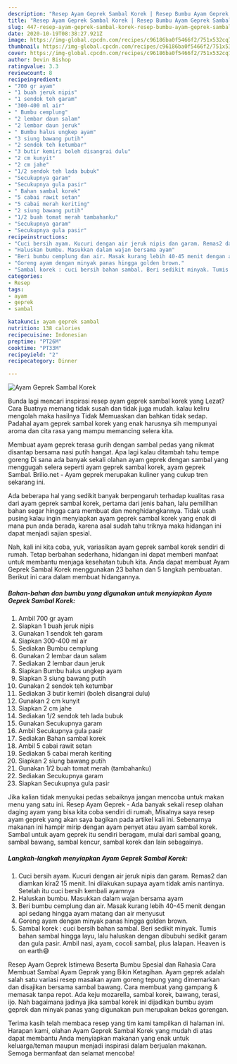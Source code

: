 ```yaml
---
description: "Resep Ayam Geprek Sambal Korek | Resep Bumbu Ayam Geprek Sambal Korek Yang Sedap"
title: "Resep Ayam Geprek Sambal Korek | Resep Bumbu Ayam Geprek Sambal Korek Yang Sedap"
slug: 447-resep-ayam-geprek-sambal-korek-resep-bumbu-ayam-geprek-sambal-korek-yang-sedap
date: 2020-10-19T08:38:27.921Z
image: https://img-global.cpcdn.com/recipes/c96186ba0f5466f2/751x532cq70/ayam-geprek-sambal-korek-foto-resep-utama.jpg
thumbnail: https://img-global.cpcdn.com/recipes/c96186ba0f5466f2/751x532cq70/ayam-geprek-sambal-korek-foto-resep-utama.jpg
cover: https://img-global.cpcdn.com/recipes/c96186ba0f5466f2/751x532cq70/ayam-geprek-sambal-korek-foto-resep-utama.jpg
author: Devin Bishop
ratingvalue: 3.3
reviewcount: 8
recipeingredient:
- "700 gr ayam"
- "1 buah jeruk nipis"
- "1 sendok teh garam"
- "300-400 ml air"
- " Bumbu cemplung"
- "2 lembar daun salam"
- "2 lembar daun jeruk"
- " Bumbu halus ungkep ayam"
- "3 siung bawang putih"
- "2 sendok teh ketumbar"
- "3 butir kemiri boleh disangrai dulu"
- "2 cm kunyit"
- "2 cm jahe"
- "1/2 sendok teh lada bubuk"
- "Secukupnya garam"
- "Secukupnya gula pasir"
- " Bahan sambal korek"
- "5 cabai rawit setan"
- "5 cabai merah keriting"
- "2 siung bawang putih"
- "1/2 buah tomat merah tambahanku"
- "Secukupnya garam"
- "Secukupnya gula pasir"
recipeinstructions:
- "Cuci bersih ayam. Kucuri dengan air jeruk nipis dan garam. Remas2 dan diamkan kira2 15 menit. Ini dilakukan supaya ayam tidak amis nantinya. Setelah itu cuci bersih kembali ayamnya"
- "Haluskan bumbu. Masukkan dalam wajan bersama ayam"
- "Beri bumbu cemplung dan air. Masak kurang lebih 40-45 menit dengan api sedang hingga ayam matang dan air menyusut"
- "Goreng ayam dengan minyak panas hingga golden brown."
- "Sambal korek : cuci bersih bahan sambal. Beri sedikit minyak. Tumis bahan sambal hingga layu, lalu haluskan dengan dibubuhi sedikit garam dan gula pasir. Ambil nasi, ayam, cocoli sambal, plus lalapan. Heaven is on earth😅"
categories:
- Resep
tags:
- ayam
- geprek
- sambal

katakunci: ayam geprek sambal 
nutrition: 138 calories
recipecuisine: Indonesian
preptime: "PT26M"
cooktime: "PT33M"
recipeyield: "2"
recipecategory: Dinner

---
```



![Ayam Geprek Sambal Korek](https://img-global.cpcdn.com/recipes/c96186ba0f5466f2/751x532cq70/ayam-geprek-sambal-korek-foto-resep-utama.jpg)

Bunda lagi mencari inspirasi resep ayam geprek sambal korek yang Lezat? Cara Buatnya memang tidak susah dan tidak juga mudah. kalau keliru mengolah maka hasilnya Tidak Memuaskan dan bahkan tidak sedap. Padahal ayam geprek sambal korek yang enak harusnya sih mempunyai aroma dan cita rasa yang mampu memancing selera kita.

Membuat ayam geprek terasa gurih dengan sambal pedas yang nikmat disantap bersama nasi putih hangat. Apa lagi kalau ditambah tahu tempe goreng Di sana ada banyak sekali olahan ayam geprek dengan sambal yang menggugah selera seperti ayam geprek sambal korek, ayam geprek Sambal. Brilio.net - Ayam geprek merupakan kuliner yang cukup tren sekarang ini.

Ada beberapa hal yang sedikit banyak berpengaruh terhadap kualitas rasa dari ayam geprek sambal korek, pertama dari jenis bahan, lalu pemilihan bahan segar hingga cara membuat dan menghidangkannya. Tidak usah pusing kalau ingin menyiapkan ayam geprek sambal korek yang enak di mana pun anda berada, karena asal sudah tahu triknya maka hidangan ini dapat menjadi sajian spesial.


Nah, kali ini kita coba, yuk, variasikan ayam geprek sambal korek sendiri di rumah. Tetap berbahan sederhana, hidangan ini dapat memberi manfaat untuk membantu menjaga kesehatan tubuh kita. Anda dapat membuat Ayam Geprek Sambal Korek menggunakan 23 bahan dan 5 langkah pembuatan. Berikut ini cara dalam membuat hidangannya.

<!--inarticleads1-->

##### Bahan-bahan dan bumbu yang digunakan untuk menyiapkan Ayam Geprek Sambal Korek:

1. Ambil 700 gr ayam
1. Siapkan 1 buah jeruk nipis
1. Gunakan 1 sendok teh garam
1. Siapkan 300-400 ml air
1. Sediakan  Bumbu cemplung
1. Gunakan 2 lembar daun salam
1. Sediakan 2 lembar daun jeruk
1. Siapkan  Bumbu halus ungkep ayam
1. Siapkan 3 siung bawang putih
1. Gunakan 2 sendok teh ketumbar
1. Sediakan 3 butir kemiri (boleh disangrai dulu)
1. Gunakan 2 cm kunyit
1. Siapkan 2 cm jahe
1. Sediakan 1/2 sendok teh lada bubuk
1. Gunakan Secukupnya garam
1. Ambil Secukupnya gula pasir
1. Sediakan  Bahan sambal korek
1. Ambil 5 cabai rawit setan
1. Sediakan 5 cabai merah keriting
1. Siapkan 2 siung bawang putih
1. Gunakan 1/2 buah tomat merah (tambahanku)
1. Sediakan Secukupnya garam
1. Siapkan Secukupnya gula pasir


Jika kalian tidak menyukai pedas sebaiknya jangan mencoba untuk makan menu yang satu ini. Resep Ayam Geprek - Ada banyak sekali resep olahan daging ayam yang bisa kita coba sendiri di rumah, Misalnya saya resep ayam geprek yang akan saya bagikan pada artikel kali ini. Sebenarnya makanan ini hampir mirip dengan ayam penyet atau ayam sambal korek. Sambal untuk ayam geprek itu sendiri beragam, mulai dari sambal goang, sambal bawang, sambal kencur, sambal korek dan lain sebagainya. 

<!--inarticleads2-->

##### Langkah-langkah menyiapkan Ayam Geprek Sambal Korek:

1. Cuci bersih ayam. Kucuri dengan air jeruk nipis dan garam. Remas2 dan diamkan kira2 15 menit. Ini dilakukan supaya ayam tidak amis nantinya. Setelah itu cuci bersih kembali ayamnya
1. Haluskan bumbu. Masukkan dalam wajan bersama ayam
1. Beri bumbu cemplung dan air. Masak kurang lebih 40-45 menit dengan api sedang hingga ayam matang dan air menyusut
1. Goreng ayam dengan minyak panas hingga golden brown.
1. Sambal korek : cuci bersih bahan sambal. Beri sedikit minyak. Tumis bahan sambal hingga layu, lalu haluskan dengan dibubuhi sedikit garam dan gula pasir. Ambil nasi, ayam, cocoli sambal, plus lalapan. Heaven is on earth😅


Resep Ayam Geprek Istimewa Beserta Bumbu Spesial dan Rahasia Cara Membuat Sambal Ayam Geprak yang Bikin Ketagihan. Ayam geprek adalah salah satu variasi resep masakan ayam goreng tepung yang dimemarkan dan disajikan bersama sambal bawang. Cara membuat yang gampang &amp; memasak tanpa repot. Ada keju mozarella, sambal korek, bawang, terasi, ijo. Nah bagaimana jadinya jika sambal korek ini dijadikan bumbu ayam geprek dan minyak panas yang digunakan pun merupakan bekas gorengan. 

Terima kasih telah membaca resep yang tim kami tampilkan di halaman ini. Harapan kami, olahan Ayam Geprek Sambal Korek yang mudah di atas dapat membantu Anda menyiapkan makanan yang enak untuk keluarga/teman maupun menjadi inspirasi dalam berjualan makanan. Semoga bermanfaat dan selamat mencoba!
